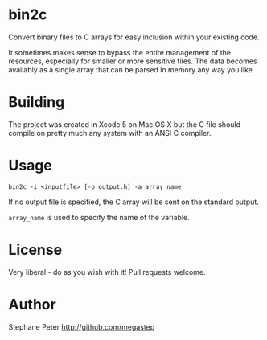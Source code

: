 bin2c
=====

Convert binary files to C arrays for easy inclusion within your existing code.

It sometimes makes sense to bypass the entire management of the resources, especially for smaller or more sensitive files.
The data becomes availably as a single array that can be parsed in memory any way you like.

Building
========

The project was created in Xcode 5 on Mac OS X but the C file should compile on pretty much any system with an ANSI C compiler.


Usage
=====

`bin2c -i <inputfile> [-o output.h] -a array_name`

If no output file is specified, the C array will be sent on the standard output.

`array_name` is used to specify the name of the variable.

License
=======

Very liberal - do as you wish with it! Pull requests welcome.

Author
======

Stephane Peter
http://github.com/megastep
